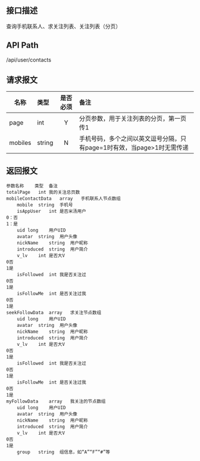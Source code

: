 ## 接口描述
查询手机联系人、求关注列表、关注列表（分页）
## API Path
/api/user/contacts
## 请求报文
|名称         |类型           |是否必须   |备注                                 |
|-------------|:--------------|:---------:|:------------------------------------|
|page    |int    |Y    |分页参数，用于关注列表的分页，第一页传1    |
|mobiles    |string    |N    |手机号码，多个之间以英文逗号分隔，只有page=1时有效，当page>1时无需传递    |
## 返回报文
    参数名称	类型	备注
    totalPage	int	我的关注总页数
    mobileContactData	array	手机联系人节点数组
    	mobile	string	手机号
    	isAppUser	int	是否米汤用户
    0：否
    1：是
    	uid	long	用户UID
    	avatar	string	用户头像
    	nickName	string	用户昵称
    	introduced	string	用户简介
    	v_lv	int	是否大V
    0否
    1是
    	isFollowed	int	我是否关注过
    0否
    1是
    	isFollowMe	int	是否关注过我
    0否
    1是
    seekFollowData	array	求关注节点数组
    	uid	long	用户UID
    	avatar	string	用户头像
    	nickName	string	用户昵称
    	introduced	string	用户简介
    	v_lv	int	是否大V
    0否
    1是
    	isFollowed	int	我是否关注过
    0否
    1是
    	isFollowMe	int	是否关注过我
    0否
    1是
    myFollowData	array	我关注的节点数组
    	uid	long	用户UID
    	avatar	string	用户头像
    	nickName	string	用户昵称
    	introduced	string	用户简介
    	v_lv	int	是否大V
    0否
    1是
    	group	string	组信息，如“A”“F”“#”等
    
